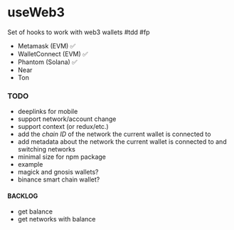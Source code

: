 # useWeb3

Set of hooks to work with web3 wallets
#tdd #fp

-   Metamask (EVM) ✅
-   WalletConnect (EVM) ✅
-   Phantom (Solana) ✅
-   Near
-   Ton

### TODO

-   deeplinks for mobile
-   support network/account change
-   support context (or redux/etc.)
-   add the _chain ID_ of the network the current wallet is connected to
-   add metadata about the network the current wallet is connected to and switching networks
-   minimal size for npm package
-   example
-   magick and gnosis wallets?
-   binance smart chain wallet?

#### BACKLOG

-   get balance
-   get networks with balance
